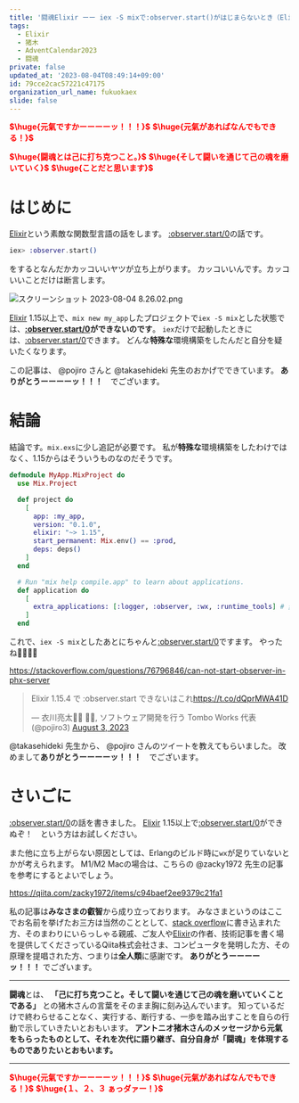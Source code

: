 ```yaml
---
title: '闘魂Elixir ーー iex -S mixで:observer.start()がはじまらないとき（Elixir 1.15以上）'
tags:
  - Elixir
  - 猪木
  - AdventCalendar2023
  - 闘魂
private: false
updated_at: '2023-08-04T08:49:14+09:00'
id: 79cce2cac57221c47175
organization_url_name: fukuokaex
slide: false
---
```

<b><font color="red">$\huge{元氣ですかーーーーッ！！！}$</font></b>
<b><font color="red">$\huge{元氣があればなんでもできる！}$</font></b>

<b><font color="red">$\huge{闘魂とは己に打ち克つこと。}$</font></b>
<b><font color="red">$\huge{そして闘いを通じて己の魂を磨いていく}$</font></b>
<b><font color="red">$\huge{ことだと思います}$</font></b>


# はじめに

[Elixir](https://elixir-lang.org/)という素敵な関数型言語の話をします。
[:observer.start/0](https://www.erlang.org/doc/man/observer#start-0)の話です。

```elixir
iex> :observer.start()
```

をするとなんだかカッコいいヤツが立ち上がります。
カッコいいんです。カッコいいことだけは断言します。

![スクリーンショット 2023-08-04 8.26.02.png](https://qiita-image-store.s3.ap-northeast-1.amazonaws.com/0/131808/42efe7ce-d5fa-075b-061e-3ee1b6ca8b14.png)

[Elixir](https://elixir-lang.org/) 1.15以上で、`mix new my_app`したプロジェクトで`iex -S mix`とした状態では、**[:observer.start/0](https://www.erlang.org/doc/man/observer#start-0)ができないのです**。
`iex`だけで起動したときには、[:observer.start/0](https://www.erlang.org/doc/man/observer#start-0)できます。
どんな**特殊な**環境構築をしたんだと自分を疑いたくなります。

この記事は、 @pojiro さんと @takasehideki 先生のおかげでできています。
**ありがとうーーーーッ！！！**　でございます。

# 結論

結論です。`mix.exs`に少し追記が必要です。
私が**特殊な**環境構築をしたわけではなく、1.15からはそういうものなのだそうです。

```elixir:mix.exs
defmodule MyApp.MixProject do
  use Mix.Project

  def project do
    [
      app: :my_app,
      version: "0.1.0",
      elixir: "~> 1.15",
      start_permanent: Mix.env() == :prod,
      deps: deps()
    ]
  end

  # Run "mix help compile.app" to learn about applications.
  def application do
    [
      extra_applications: [:logger, :observer, :wx, :runtime_tools] # 変更
    ]
  end
```

これで、`iex -S mix`としたあとにちゃんと[:observer.start/0](https://www.erlang.org/doc/man/observer#start-0)ですます。
やったね:tada::tada::tada::tada:

https://stackoverflow.com/questions/76796846/can-not-start-observer-in-phx-server

<blockquote class="twitter-tweet"><p lang="ja" dir="ltr">Elixir 1.15.4 で :observer.start できないはこれ<a href="https://t.co/dQprMWA41D">https://t.co/dQprMWA41D</a></p>&mdash; 衣川亮太💉💉 💉💉, ソフトウェア開発を行う Tombo Works 代表 (@pojiro3) <a href="https://twitter.com/pojiro3/status/1686961954479575040?ref_src=twsrc%5Etfw">August 3, 2023</a></blockquote> <script async src="https://platform.twitter.com/widgets.js" charset="utf-8"></script>

@takasehideki 先生から、 @pojiro さんのツイートを教えてもらいました。
改めまして**ありがとうーーーーッ！！！**　でございます。

# さいごに

[:observer.start/0](https://www.erlang.org/doc/man/observer#start-0)の話を書きました。
[Elixir](https://elixir-lang.org/) 1.15以上で[:observer.start/0](https://www.erlang.org/doc/man/observer#start-0)ができぬぞ！　という方はお試しください。

また他に立ち上がらない原因としては、Erlangのビルド時に`wx`が足りていないとかが考えられます。
M1/M2 Macの場合は、こちらの @zacky1972 先生の記事を参考にするとよいでしょう。

https://qiita.com/zacky1972/items/c94baef2ee9379c21fa1


私の記事は**みなさまの叡智**から成り立っております。
みなさまというのはここでお名前を挙げたお三方は当然のこととして、[stack overflow](https://stackoverflow.com/questions/76796846/can-not-start-observer-in-phx-server)に書き込まれた方、そのまわりにいらっしゃる親戚、ご友人や[Elixir](https://elixir-lang.org/)の作者、技術記事を書く場を提供してくださっているQiita株式会社さま、コンピュータを発明した方、その原理を提唱された方、つまりは**全人類**に感謝です。
**ありがとうーーーーッ！！！** でございます。

---


**闘魂**とは、  **「己に打ち克つこと。そして闘いを通じて己の魂を磨いていくことである」** との猪木さんの言葉をそのまま胸に刻み込んでいます。
知っているだけで終わらせることなく、実行する、断行する、一歩を踏み出すことを自らの行動で示していきたいとおもいます。
**アントニオ猪木さんのメッセージから元氣をもらったものとして、それを次代に語り継ぎ、自分自身が「闘魂」を体現するものでありたいとおもいます。**

---

<b><font color="red">$\huge{元氣ですかーーーーッ！！！}$</font></b>
<b><font color="red">$\huge{元氣があればなんでもできる！}$</font></b>
<b><font color="red">$\huge{１、２、３ ぁっダァー！}$</font></b>
